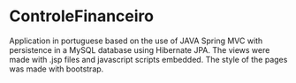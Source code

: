 # ControleFinanceiro

Application in portuguese based on the use of JAVA Spring MVC with persistence in a MySQL database using Hibernate JPA. 
The views were made with .jsp files and javascript scripts embedded. The style of the pages was made with bootstrap.

